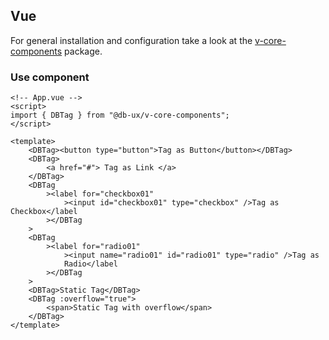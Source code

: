 ## Vue

For general installation and configuration take a look at the [v-core-components](https://www.npmjs.com/package/@db-ux/v-core-components) package.

### Use component

```vue App.vue
<!-- App.vue -->
<script>
import { DBTag } from "@db-ux/v-core-components";
</script>

<template>
	<DBTag><button type="button">Tag as Button</button></DBTag>
	<DBTag>
		<a href="#"> Tag as Link </a>
	</DBTag>
	<DBTag
		><label for="checkbox01"
			><input id="checkbox01" type="checkbox" />Tag as Checkbox</label
		></DBTag
	>
	<DBTag
		><label for="radio01"
			><input name="radio01" id="radio01" type="radio" />Tag as
			Radio</label
		></DBTag
	>
	<DBTag>Static Tag</DBTag>
	<DBTag :overflow="true">
		<span>Static Tag with overflow</span>
	</DBTag>
</template>
```
